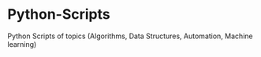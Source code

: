 # Python-Scripts
Python Scripts of topics (Algorithms, Data Structures, Automation, Machine learning)

